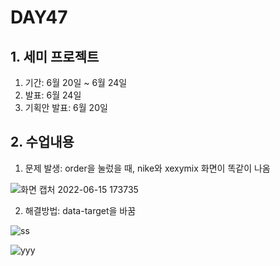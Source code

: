 # DAY47

## 1. 세미 프로젝트
1. 기간: 6월 20일 ~ 6월 24일
2. 발표: 6월 24일
3. 기획안 발표: 6월 20일

## 2. 수업내용
1. 문제 발생: order을 눌렀을 때, nike와 xexymix 화면이 똑같이 나옴

![화면 캡처 2022-06-15 173735](https://user-images.githubusercontent.com/103159709/173782830-d6cd1335-5df0-4e3c-9be9-b315dbd8f403.png)

2. 해결방법: data-target을 바꿈


![ss](https://user-images.githubusercontent.com/103159709/173784814-a7ec027b-6076-42e0-8472-97e2c95ec12e.png)



![yyy](https://user-images.githubusercontent.com/103159709/173784840-aeeaadf0-417c-4261-8572-7ec976ed4b10.png)


